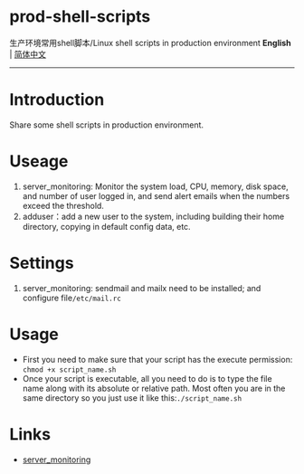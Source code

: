 # prod-shell-scripts
生产环境常用shell脚本/Linux shell scripts in production environment
**English** | [简体中文](README.md)

---

# Introduction

Share some shell scripts in production environment.

# Useage

1. server_monitoring: Monitor the system load, CPU, memory, disk space, and number of user logged in, and send alert emails when the numbers exceed the threshold.
2. adduser：add a new user to the system, including building their home directory, copying in default config data, etc.

# Settings

1. server_monitoring: sendmail and mailx need to be installed; and configure file`/etc/mail.rc`

# Usage

- First you need to make sure that your script has the execute permission: `chmod +x script_name.sh`
- Once your script is executable, all you need to do is to type the file name along with its absolute or relative path. Most often you are in the same directory so you just use it like this:`./script_name.sh`

# Links

- [server_monitoring](https://www.ninjacat.cn/2022/07/10/%e7%94%9f%e4%ba%a7%e7%8e%af%e5%a2%83%e4%b8%8b%e5%ae%9e%e7%94%a8%e7%9a%84shell%e8%84%9a%e6%9c%ac%ef%bc%88%e4%b8%80%ef%bc%89/)
